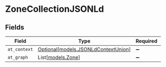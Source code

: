 # ZoneCollectionJSONLd


## Fields

| Field                                                                  | Type                                                                   | Required                                                               | Description                                                            |
| ---------------------------------------------------------------------- | ---------------------------------------------------------------------- | ---------------------------------------------------------------------- | ---------------------------------------------------------------------- |
| `at_context`                                                           | [Optional[models.JSONLdContextUnion]](../models/jsonldcontextunion.md) | :heavy_minus_sign:                                                     | N/A                                                                    |
| `at_graph`                                                             | List[[models.Zone](../models/zone.md)]                                 | :heavy_minus_sign:                                                     | N/A                                                                    |